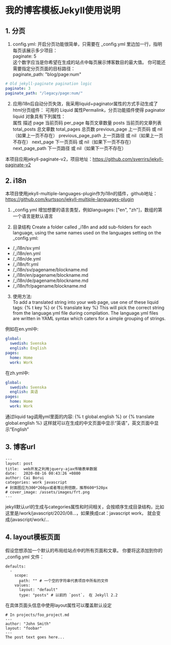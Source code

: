 # 我的博客模板Jekyll使用说明

## 1. 分页
1. config.yml:
开启分页功能很简单，只需要在 _config.yml 里边加一行，指明每页该展示多少项目：    
paginate: 5    
这个数字应当是你希望在生成的站点中每页展示博客数目的最大值。
你可能还需要指定分页页面的目标路径：     
paginate_path: "blog/page:num"
```yaml
# Old jekyll-paginate pagination logic
paginate: 3
paginate_path: "/legacy/page:num/"
```
2. 应用i18n后自动分页失效，我采用liquid+paginator属性的方式手动生成了html分页组件：
可用的 Liquid 属性Permalink，分页功能插件使得 paginator liquid 对象具有下列属性：       
属性	描述
page
当前页码
per_page
每页文章数量
posts
当前页的文章列表
total_posts
总文章数
total_pages
总页数
previous_page
上一页页码 或 nil（如果上一页不存在）
previous_page_path
上一页路径 或 nil（如果上一页不存在）
next_page
下一页页码 或 nil（如果下一页不存在）
next_page_path
下一页路径 或 nil（如果下一页不存在）

本项目应用jekyll-paginate-v2，项目地址：https://github.com/sverrirs/jekyll-paginate-v2

## 2. i18n
本项目使用jekyll-multiple-languages-plugin作为i18n的插件，github地址：https://github.com/kurtsson/jekyll-multiple-languages-plugin

1. _config.yml
   增加想要的语言类型，例如languages: ["en", "zh"]，数组的第一个语言是默认语言

2. 目录结构
Create a folder called _i18n and add sub-folders for each language, using the same names used on the languages setting on the _config.yml:  
* /_i18n/sv.yml
* /_i18n/en.yml
* /_i18n/de.yml
* /_i18n/fr.yml
* /_i18n/sv/pagename/blockname.md
* /_i18n/en/pagename/blockname.md
* /_i18n/de/pagename/blockname.md
* /_i18n/fr/pagename/blockname.md

3. 使用方法:   
To add a translated string into your web page, use one of these liquid tags:
{% t key %}
or
{% translate key %}
This will pick the correct string from the language.yml file during compilation.
The language.yml files are written in YAML syntax which caters for a simple grouping of strings.

例如在en.yml中:
```yaml
global:
  swedish: Svenska
  english: English
pages:
  home: Home
  work: Work
```
在zh.yml中:
```yaml
global:
  swedish: Svenska
  english: 英语
pages:
  home: Home
  work: Work
```
通过liquid tag调用yml里面的内容:
{% t global.english %}
or
{% translate global.english %}
这样就可以在生成的中文页面中显示“英语”，英文页面中显示“English”


## 3. 博客url
```
---
layout: post
title:  web开发之利用jquery-ajax传输表单数据
date:   2020-08-16 00:43:26 +0800
author: Cai Borui
categories: work javascript
# 封面图应为300*260px或者等比例倍数，推荐600*520px
# cover_image: /assets/images/frt.png
---
```
jekyll默认url的生成与categories属性和时间相关，会按顺序生成目录结构，比如这里是/work/javascript/2020/08...，如果换成cat：javascript work， 就会变成/javascript/work/...

## 4. layout模板页面
假设您想添加一个默认的布局给站点中的所有页面和文章。 你要将这添加到你的 _config.yml 文件：
```
defaults:
  -
    scope:
      path: "" # 一个空的字符串代表项目中所有的文件
    values:
      layout: "default"
      type: "posts" # 以前的 `post`， 在 Jekyll 2.2
```
在具体页面头信息中使用layout属性可以覆盖默认设定
```
# In projects/foo_project.md
---
author: "John Smith"
layout: "foobar"
---
The post text goes here...
```